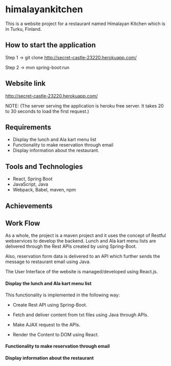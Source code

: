 # himalayankitchen

This is a website project for a restaurant named Himalayan Kitchen which is in Turku, Finland.

## How to start the application

Step 1 -> git clone http://secret-castle-23220.herokuapp.com/

Step 2 -> mvn spring-boot:run

## Website link
http://secret-castle-23220.herokuapp.com/ 

NOTE: (The server serving the application is heroku free server. It takes 20 to 30 seconds to load the first request.)

## Requirements
- Display the lunch and Ala kart menu list
- Functionality to make reservation through email
- Display information about the restaurant.

## Tools and Technologies

- React, Spring Boot
- JavaScript, Java
- Webpack, Babel, maven, npm

## Achievements

## Work Flow

As a whole, the project is a maven project and it uses the concept of Restful webservices to develop the backend. Lunch and Ala kart menu lists are delivered through the Rest APIs created by using Spring-Boot.

Also, reservation form data is delivered to an API which further sends the message to restaurant email using Java.

The User Interface of the website is managed/developed using React.js.

#### Display the lunch and Ala kart menu list

This functionality is implemented in the following way:
- Create Rest API using Spring-Boot.
- Fetch and deliver content from txt files using Java through APIs.

- Make AJAX request to the APIs.
- Render the Content to DOM using React.

#### Functionality to make reservation through email

#### Display information about the restaurant
